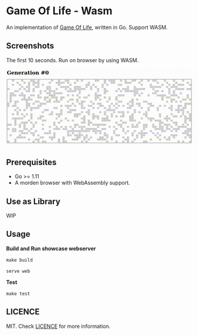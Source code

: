 # Game Of Life - Wasm

An implementation of [Game Of Life](https://en.wikipedia.org/wiki/Conway%27s_Game_of_Life), written in Go. Support WASM.

## Screenshots

The first 10 seconds. Run on browser by using WASM.

<p align="center">
  <img src="./docs/gameoflife-10s.gif">
</p>

## Prerequisites

* Go >= 1.11
* A morden browser with WebAssembly support.

## Use as Library

WIP

## Usage

**Build and Run showcase webserver**

```
make build
```

```
serve web
```

**Test**

```
make test
```

## LICENCE

MIT. Check [LICENCE](#) for more information.
